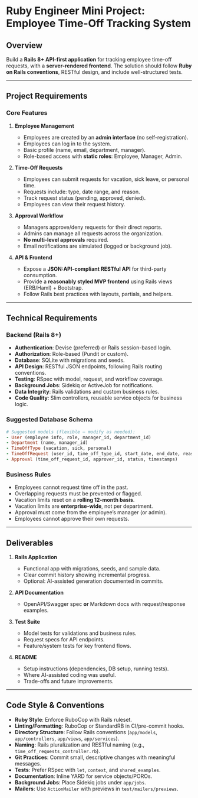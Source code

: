 # Ruby Engineer Mini Project: Employee Time-Off Tracking System  

## Overview  
Build a **Rails 8+ API-first application** for tracking employee time-off requests, with a **server-rendered frontend**. The solution should follow **Ruby on Rails conventions**, RESTful design, and include well-structured tests.  

---

## Project Requirements  

### Core Features  

1. **Employee Management**  
   - Employees are created by an **admin interface** (no self-registration).  
   - Employees can log in to the system.  
   - Basic profile (name, email, department, manager).  
   - Role-based access with **static roles**: Employee, Manager, Admin.  

2. **Time-Off Requests**  
   - Employees can submit requests for vacation, sick leave, or personal time.  
   - Requests include: type, date range, and reason.  
   - Track request status (pending, approved, denied).  
   - Employees can view their request history.  

3. **Approval Workflow**  
   - Managers approve/deny requests for their direct reports.  
   - Admins can manage all requests across the organization.  
   - **No multi-level approvals** required.  
   - Email notifications are simulated (logged or background job).  

4. **API & Frontend**  
   - Expose a **JSON:API-compliant RESTful API** for third-party consumption.  
   - Provide a **reasonably styled MVP frontend** using Rails views (ERB/Haml) + Bootstrap.  
   - Follow Rails best practices with layouts, partials, and helpers.  

---

## Technical Requirements  

### Backend (Rails 8+)  
- **Authentication**: Devise (preferred) or Rails session-based login.  
- **Authorization**: Role-based (Pundit or custom).  
- **Database**: SQLite with migrations and seeds.  
- **API Design**: RESTful JSON endpoints, following Rails routing conventions.  
- **Testing**: RSpec with model, request, and workflow coverage.  
- **Background Jobs**: Sidekiq or ActiveJob for notifications.  
- **Data Integrity**: Rails validations and custom business rules.  
- **Code Quality**: Slim controllers, reusable service objects for business logic.  

### Suggested Database Schema  
```ruby
# Suggested models (flexible — modify as needed):
- User (employee info, role, manager_id, department_id)
- Department (name, manager_id)
- TimeOffType (vacation, sick, personal)
- TimeOffRequest (user_id, time_off_type_id, start_date, end_date, reason, status)
- Approval (time_off_request_id, approver_id, status, timestamps)
```

### Business Rules  
- Employees cannot request time off in the past.  
- Overlapping requests must be prevented or flagged.  
- Vacation limits reset on a **rolling 12-month basis**.  
- Vacation limits are **enterprise-wide**, not per department.  
- Approval must come from the employee’s manager (or admin).  
- Employees cannot approve their own requests.  

---

## Deliverables  

1. **Rails Application**  
   - Functional app with migrations, seeds, and sample data.  
   - Clear commit history showing incremental progress.  
   - Optional: AI-assisted generation documented in commits.  

2. **API Documentation**  
   - OpenAPI/Swagger spec **or** Markdown docs with request/response examples.  

3. **Test Suite**  
   - Model tests for validations and business rules.  
   - Request specs for API endpoints.  
   - Feature/system tests for key frontend flows.  

4. **README**  
   - Setup instructions (dependencies, DB setup, running tests).  
   - Where AI-assisted coding was useful.  
   - Trade-offs and future improvements.  

---

## Code Style & Conventions  

- **Ruby Style**: Enforce RuboCop with Rails ruleset.  
- **Linting/Formatting**: RuboCop or StandardRB in CI/pre-commit hooks.  
- **Directory Structure**: Follow Rails conventions (`app/models`, `app/controllers`, `app/views`, `app/services`).  
- **Naming**: Rails pluralization and RESTful naming (e.g., `time_off_requests_controller.rb`).  
- **Git Practices**: Commit small, descriptive changes with meaningful messages.  
- **Tests**: Prefer RSpec with `let`, `context`, and `shared_examples`.  
- **Documentation**: Inline YARD for service objects/POROs.  
- **Background Jobs**: Place Sidekiq jobs under `app/jobs`.  
- **Mailers**: Use `ActionMailer` with previews in `test/mailers/previews`.  
